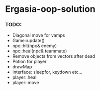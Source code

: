 # Ergasia-oop-solution

<h3>TODO:</h3> 
<ul> 
  <li>Diagonal move for vamps</li>
  <li> Game::update()</li>
  <li> npc::hit(npc& enemy) </li>
  <li> npc::heal(npc& teammate) </li>
  <li>Remove objects from vectors after dead</li>
  <li>Potion for player</li>
  <li>drawMap</li>
  <li>interface: sleepfor, keydown etc... </li>
  <li>player::heal</li>
  <li>player::move</li>
</ul>
